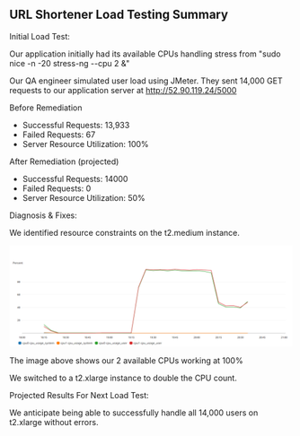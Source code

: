 ## URL Shortener Load Testing Summary

Initial Load Test:

Our application initially had its available CPUs handling stress from "sudo nice -n -20 stress-ng --cpu 2 &"

Our QA engineer simulated user load using JMeter. They sent 14,000 GET requests to our application server at http://52.90.119.24/5000

Before Remediation

* Successful Requests: 13,933
* Failed Requests: 67
* Server Resource Utilization: 100%

After Remediation (projected)

* Successful Requests: 14000
* Failed Requests: 0
* Server Resource Utilization: 50%

Diagnosis & Fixes:

We identified resource constraints on the t2.medium instance.

<p align="center">
<img src="https://github.com/djtoler/Blitz2/blob/main/medium_cpu_user_blitz2.PNG">
</p>

The image above shows our 2 available CPUs working at 100%


We switched to a t2.xlarge instance to double the CPU count.


Projected Results For Next Load Test:

We anticipate being able to successfully handle all 14,000 users on t2.xlarge without errors.


